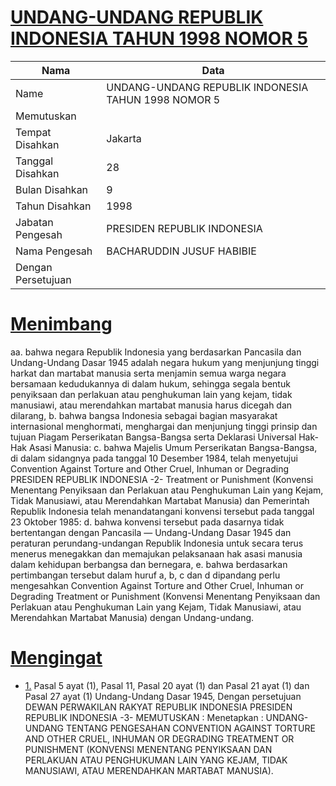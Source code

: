 # [UNDANG-UNDANG REPUBLIK INDONESIA TAHUN 1998 NOMOR 5](http://example.org/legal/document/uu/1998/5)

| Nama | Data |
| ------ | ----- |
|Name|UNDANG-UNDANG REPUBLIK INDONESIA TAHUN 1998 NOMOR 5|
|Memutuskan||
|Tempat Disahkan|Jakarta|
|Tanggal Disahkan|28|
|Bulan Disahkan|9|
|Tahun Disahkan|1998|
|Jabatan Pengesah|PRESIDEN REPUBLIK INDONESIA|
|Nama Pengesah|BACHARUDDIN JUSUF HABIBIE|
|Dengan Persetujuan||
# [Menimbang](http://example.org/legal/document/uu/1998/5/menimbang)
aa. bahwa negara Republik Indonesia yang berdasarkan Pancasila dan Undang-Undang Dasar 1945 adalah negara hukum yang menjunjung tinggi harkat dan martabat manusia serta menjamin semua warga negara bersamaan kedudukannya di dalam hukum, sehingga segala bentuk penyiksaan dan perlakuan atau penghukuman lain yang kejam, tidak manusiawi, atau merendahkan martabat manusia harus dicegah dan dilarang, b. bahwa bangsa Indonesia sebagai bagian masyarakat internasional menghormati, menghargai dan menjunjung tinggi prinsip dan tujuan Piagam Perserikatan Bangsa-Bangsa serta Deklarasi Universal Hak-Hak Asasi Manusia: c. bahwa Majelis Umum Perserikatan Bangsa-Bangsa, di dalam sidangnya pada tanggal 10 Desember 1984, telah menyetujui Convention Against Torture and Other Cruel, Inhuman or Degrading PRESIDEN REPUBLIK INDONESIA -2- Treatment or Punishment (Konvensi Menentang Penyiksaan dan Perlakuan atau Penghukuman Lain yang Kejam, Tidak Manusiawi, atau Merendahkan Martabat Manusia) dan Pemerintah Republik Indonesia telah menandatangani konvensi tersebut pada tanggal 23 Oktober 1985: d. bahwa konvensi tersebut pada dasarnya tidak bertentangan dengan Pancasila — Undang-Undang Dasar 1945 dan peraturan perundang-undangan Republik Indonesia untuk secara terus menerus menegakkan dan memajukan pelaksanaan hak asasi manusia dalam kehidupan berbangsa dan bernegara, e. bahwa berdasarkan pertimbangan tersebut dalam huruf a, b, c dan d dipandang perlu mengesahkan Convention Against Torture and Other Cruel, Inhuman or Degrading Treatment or Punishment (Konvensi Menentang Penyiksaan dan Perlakuan atau Penghukuman Lain yang Kejam, Tidak Manusiawi, atau Merendahkan Martabat Manusia) dengan Undang-undang.
# [Mengingat](http://example.org/legal/document/uu/1998/5/mengingat)

* [1.](http://example.org/legal/document/uu/1998/5/mengingat/point/0001) Pasal 5 ayat (1), Pasal 11, Pasal 20 ayat (1) dan Pasal 21 ayat (1) dan Pasal 27 ayat (1) Undang-Undang Dasar 1945, Dengan persetujuan DEWAN PERWAKILAN RAKYAT REPUBLIK INDONESIA PRESIDEN REPUBLIK INDONESIA -3- MEMUTUSKAN : Menetapkan : UNDANG-UNDANG TENTANG PENGESAHAN CONVENTION AGAINST TORTURE AND OTHER CRUEL, INHUMAN OR DEGRADING TREATMENT OR PUNISHMENT (KONVENSI MENENTANG PENYIKSAAN DAN PERLAKUAN ATAU PENGHUKUMAN LAIN YANG KEJAM, TIDAK MANUSIAWI, ATAU MERENDAHKAN MARTABAT MANUSIA).